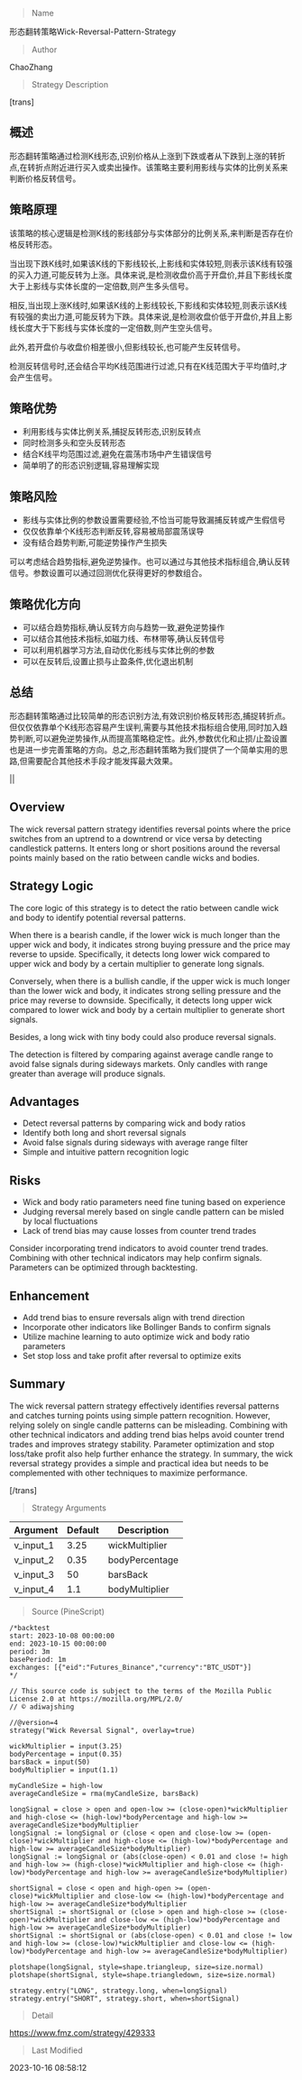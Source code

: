 
> Name

形态翻转策略Wick-Reversal-Pattern-Strategy

> Author

ChaoZhang

> Strategy Description

[trans]


## 概述

形态翻转策略通过检测K线形态,识别价格从上涨到下跌或者从下跌到上涨的转折点,在转折点附近进行买入或卖出操作。该策略主要利用影线与实体的比例关系来判断价格反转信号。

## 策略原理

该策略的核心逻辑是检测K线的影线部分与实体部分的比例关系,来判断是否存在价格反转形态。

当出现下跌K线时,如果该K线的下影线较长,上影线和实体较短,则表示该K线有较强的买入力道,可能反转为上涨。具体来说,是检测收盘价高于开盘价,并且下影线长度大于上影线与实体长度的一定倍数,则产生多头信号。

相反,当出现上涨K线时,如果该K线的上影线较长,下影线和实体较短,则表示该K线有较强的卖出力道,可能反转为下跌。具体来说,是检测收盘价低于开盘价,并且上影线长度大于下影线与实体长度的一定倍数,则产生空头信号。

此外,若开盘价与收盘价相差很小,但影线较长,也可能产生反转信号。

检测反转信号时,还会结合平均K线范围进行过滤,只有在K线范围大于平均值时,才会产生信号。

## 策略优势

- 利用影线与实体比例关系,捕捉反转形态,识别反转点
- 同时检测多头和空头反转形态
- 结合K线平均范围过滤,避免在震荡市场中产生错误信号
- 简单明了的形态识别逻辑,容易理解实现

## 策略风险

- 影线与实体比例的参数设置需要经验,不恰当可能导致漏捕反转或产生假信号
- 仅仅依靠单个K线形态判断反转,容易被局部震荡误导
- 没有结合趋势判断,可能逆势操作产生损失

可以考虑结合趋势指标,避免逆势操作。也可以通过与其他技术指标组合,确认反转信号。参数设置可以通过回测优化获得更好的参数组合。

## 策略优化方向  

- 可以结合趋势指标,确认反转方向与趋势一致,避免逆势操作
- 可以结合其他技术指标,如磁力线、布林带等,确认反转信号
- 可以利用机器学习方法,自动优化影线与实体比例的参数
- 可以在反转后,设置止损与止盈条件,优化退出机制

## 总结

形态翻转策略通过比较简单的形态识别方法,有效识别价格反转形态,捕捉转折点。但仅仅依靠单个K线形态容易产生误判,需要与其他技术指标组合使用,同时加入趋势判断,可以避免逆势操作,从而提高策略稳定性。此外,参数优化和止损/止盈设置也是进一步完善策略的方向。总之,形态翻转策略为我们提供了一个简单实用的思路,但需要配合其他技术手段才能发挥最大效果。

||

## Overview

The wick reversal pattern strategy identifies reversal points where the price switches from an uptrend to a downtrend or vice versa by detecting candlestick patterns. It enters long or short positions around the reversal points mainly based on the ratio between candle wicks and bodies.

## Strategy Logic

The core logic of this strategy is to detect the ratio between candle wick and body to identify potential reversal patterns. 

When there is a bearish candle, if the lower wick is much longer than the upper wick and body, it indicates strong buying pressure and the price may reverse to upside. Specifically, it detects long lower wick compared to upper wick and body by a certain multiplier to generate long signals.

Conversely, when there is a bullish candle, if the upper wick is much longer than the lower wick and body, it indicates strong selling pressure and the price may reverse to downside. Specifically, it detects long upper wick compared to lower wick and body by a certain multiplier to generate short signals.

Besides, a long wick with tiny body could also produce reversal signals.

The detection is filtered by comparing against average candle range to avoid false signals during sideways markets. Only candles with range greater than average will produce signals.

## Advantages

- Detect reversal patterns by comparing wick and body ratios 
- Identify both long and short reversal signals
- Avoid false signals during sideways with average range filter
- Simple and intuitive pattern recognition logic

## Risks

- Wick and body ratio parameters need fine tuning based on experience
- Judging reversal merely based on single candle pattern can be misled by local fluctuations
- Lack of trend bias may cause losses from counter trend trades

Consider incorporating trend indicators to avoid counter trend trades. Combining with other technical indicators may help confirm signals. Parameters can be optimized through backtesting.

## Enhancement

- Add trend bias to ensure reversals align with trend direction
- Incorporate other indicators like Bollinger Bands to confirm signals
- Utilize machine learning to auto optimize wick and body ratio parameters
- Set stop loss and take profit after reversal to optimize exits

## Summary

The wick reversal pattern strategy effectively identifies reversal patterns and catches turning points using simple pattern recognition. However, relying solely on single candle patterns can be misleading. Combining with other technical indicators and adding trend bias helps avoid counter trend trades and improves strategy stability. Parameter optimization and stop loss/take profit also help further enhance the strategy. In summary, the wick reversal strategy provides a simple and practical idea but needs to be complemented with other techniques to maximize performance.

[/trans]

> Strategy Arguments



|Argument|Default|Description|
|----|----|----|
|v_input_1|3.25|wickMultiplier|
|v_input_2|0.35|bodyPercentage|
|v_input_3|50|barsBack|
|v_input_4|1.1|bodyMultiplier|


> Source (PineScript)

``` pinescript
/*backtest
start: 2023-10-08 00:00:00
end: 2023-10-15 00:00:00
period: 3m
basePeriod: 1m
exchanges: [{"eid":"Futures_Binance","currency":"BTC_USDT"}]
*/

// This source code is subject to the terms of the Mozilla Public License 2.0 at https://mozilla.org/MPL/2.0/
// © adiwajshing

//@version=4
strategy("Wick Reversal Signal", overlay=true)

wickMultiplier = input(3.25)
bodyPercentage = input(0.35)
barsBack = input(50)
bodyMultiplier = input(1.1)

myCandleSize = high-low
averageCandleSize = rma(myCandleSize, barsBack)

longSignal = close > open and open-low >= (close-open)*wickMultiplier and high-close <= (high-low)*bodyPercentage and high-low >= averageCandleSize*bodyMultiplier
longSignal := longSignal or (close < open and close-low >= (open-close)*wickMultiplier and high-close <= (high-low)*bodyPercentage and high-low >= averageCandleSize*bodyMultiplier)
longSignal := longSignal or (abs(close-open) < 0.01 and close != high and high-low >= (high-close)*wickMultiplier and high-close <= (high-low)*bodyPercentage and high-low >= averageCandleSize*bodyMultiplier)

shortSignal = close < open and high-open >= (open-close)*wickMultiplier and close-low <= (high-low)*bodyPercentage and high-low >= averageCandleSize*bodyMultiplier
shortSignal := shortSignal or (close > open and high-close >= (close-open)*wickMultiplier and close-low <= (high-low)*bodyPercentage and high-low >= averageCandleSize*bodyMultiplier)
shortSignal := shortSignal or (abs(close-open) < 0.01 and close != low and high-low >= (close-low)*wickMultiplier and close-low <= (high-low)*bodyPercentage and high-low >= averageCandleSize*bodyMultiplier)

plotshape(longSignal, style=shape.triangleup, size=size.normal)
plotshape(shortSignal, style=shape.triangledown, size=size.normal)

strategy.entry("LONG", strategy.long, when=longSignal)
strategy.entry("SHORT", strategy.short, when=shortSignal)
```

> Detail

https://www.fmz.com/strategy/429333

> Last Modified

2023-10-16 08:58:12
